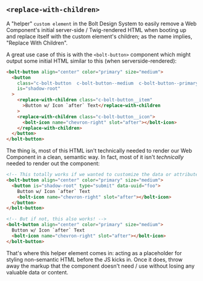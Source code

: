 ## `<replace-with-children>`

A "helper" `custom element` in the Bolt Design System to easily remove a Web Component's initial server-side / Twig-rendered HTML when booting up and replace itself with the custom element's children; as the name implies, "Replace With Children".

A great use case of this is with the `<bolt-button>` component which might output some initial HTML similar to this (when serverside-rendered):

```html
<bolt-button align="center" color="primary" size="medium">
  <button
    class="c-bolt-button  c-bolt-button--medium  c-bolt-button--primary c-bolt-button--center"
    is="shadow-root"
  >
    <replace-with-children class="c-bolt-button__item"
      >Button w/ Icon `after` Text</replace-with-children
    >
    <replace-with-children class="c-bolt-button__icon">
      <bolt-icon name="chevron-right" slot="after"></bolt-icon>
    </replace-with-children>
  </button>
</bolt-button>
```

The thing is, most of this HTML isn't technically needed to render our Web Component in a clean, semantic way. In fact, most of it isn't _technically_ needed to render out the component:

```html
<!-- This totally works if we wanted to customize the data or attributes on the semantic `<button>` tag that lives in our custom element -->
<bolt-button align="center" color="primary" size="medium">
  <button is="shadow-root" type="submit" data-uuid="foo">
    Button w/ Icon `after` Text
    <bolt-icon name="chevron-right" slot="after"></bolt-icon>
  </button>
</bolt-button>

<!-- But if not, this also works! -->
<bolt-button align="center" color="primary" size="medium">
  Button w/ Icon `after` Text
  <bolt-icon name="chevron-right" slot="after"></bolt-icon>
</bolt-button>
```

That's where this helper element comes in: acting as a placeholder for styling non-semantic HTML before the JS kicks in. Once it does, throw away the markup that the component doesn't need / use without losing any valuable data or content.
